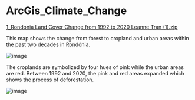 # ArcGis_Climate_Change

[1_Rondonia Land Cover Change from 1992 to 2020 Leanne Tran (1).zip](https://github.com/user-attachments/files/15778807/1_Rondonia.Land.Cover.Change.from.1992.to.2020.Leanne.Tran.1.zip)

This map shows the change from forest to cropland and urban areas within the past two decades in Rondônia. 

![image](https://github.com/leanne-tran89/ArcGis_Climate_Change/assets/115663530/e45f2469-91de-4740-85a1-e5ca72987cf8)

The croplands are symbolized by four hues of pink while the urban areas are red. Between 1992 and 2020, the pink and red areas expanded which shows the process of deforestation.

![image](https://github.com/leanne-tran89/ArcGis_Climate_Change/assets/115663530/3fdf4b48-dae7-42ca-9606-7688d390deec)

